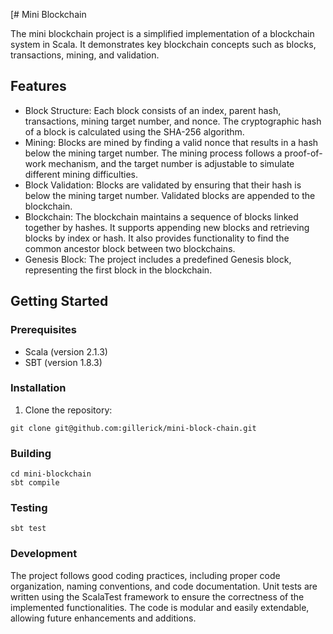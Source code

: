 [# Mini Blockchain

The mini blockchain project is a simplified implementation of a blockchain system in Scala. It demonstrates key
blockchain concepts such as blocks, transactions, mining, and validation.

## Features

- Block Structure: Each block consists of an index, parent hash, transactions, mining target number, and nonce. The
  cryptographic hash of a block is calculated using the SHA-256 algorithm.
- Mining: Blocks are mined by finding a valid nonce that results in a hash below the mining target number. The mining
  process follows a proof-of-work mechanism, and the target number is adjustable to simulate different mining
  difficulties.
- Block Validation: Blocks are validated by ensuring that their hash is below the mining target number. Validated blocks
  are appended to the blockchain.
- Blockchain: The blockchain maintains a sequence of blocks linked together by hashes. It supports appending new blocks
  and retrieving blocks by index or hash. It also provides functionality to find the common ancestor block between two
  blockchains.
- Genesis Block: The project includes a predefined Genesis block, representing the first block in the blockchain.

## Getting Started

### Prerequisites

- Scala (version 2.1.3)
- SBT (version 1.8.3)

### Installation

1. Clone the repository:

```shell
git clone git@github.com:gillerick/mini-block-chain.git
````

### Building

```shell
cd mini-blockchain 
sbt compile
```

### Testing

```shell
sbt test
```

### Development

The project follows good coding practices, including proper code organization, naming conventions, and code
documentation.
Unit tests are written using the ScalaTest framework to ensure the correctness of the implemented functionalities.
The code is modular and easily extendable, allowing future enhancements and additions.